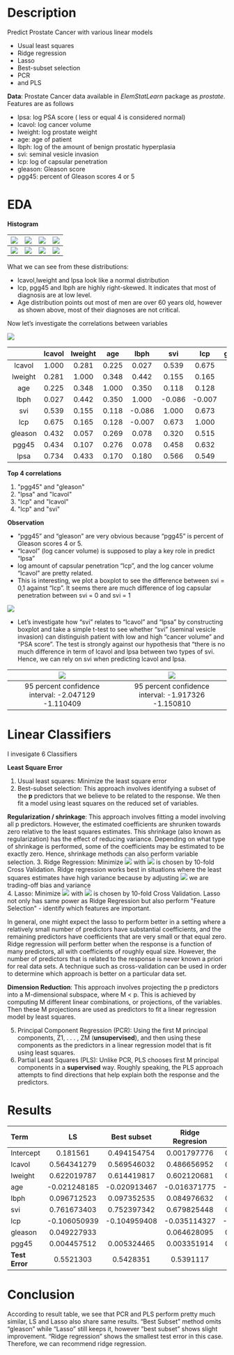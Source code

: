 # Description
Predict Prostate Cancer with various linear models

  - Usual least squares
  - Ridge regression
  - Lasso
  - Best-subset selection
  - PCR
  - and PLS

**Data**: Prostate Cancer data available in *ElemStatLearn* package as *prostate*. Features are as follows

- lpsa: log PSA score ( less or equal 4 is considered normal)
- lcavol: log cancer volume
- lweight: log prostate weight
- age: age of patient
- lbph: log of the amount of benign prostatic hyperplasia
- svi: seminal vesicle invasion
- lcp: log of capsular penetration
- gleason: Gleason score
- pgg45: percent of Gleason scores 4 or 5

# EDA
**Histogram**

|![](https://github.com/mrthlinh/Prostate-Cancer-Prediction/blob/master/pic/his-lcavol.png)| ![](https://github.com/mrthlinh/Prostate-Cancer-Prediction/blob/master/pic/his-lweight.png) | ![](https://github.com/mrthlinh/Prostate-Cancer-Prediction/blob/master/pic/his-age.png) | ![](https://github.com/mrthlinh/Prostate-Cancer-Prediction/blob/master/pic/his-lbph.png) |
|:---:|:---:|:---:|:---:|
|![](https://github.com/mrthlinh/Prostate-Cancer-Prediction/blob/master/pic/his-svi.png)| ![](https://github.com/mrthlinh/Prostate-Cancer-Prediction/blob/master/pic/his-lcp.png) | ![](https://github.com/mrthlinh/Prostate-Cancer-Prediction/blob/master/pic/his-gleason.png) | ![](https://github.com/mrthlinh/Prostate-Cancer-Prediction/blob/master/pic/his-pgg45.png) |

What we can see from these distributions:
 - lcavol,lweight and lpsa look like a normal distribution
 - lcp, pgg45 and lbph are highly right-skewed. It indicates that most of diagnosis are at low level.
 - Age distribution points out most of men are over 60 years old, however as shown above, most of their diagnoses are not critical.

Now let’s investigate the correlations between variables

![](https://github.com/mrthlinh/Prostate-Cancer-Prediction/blob/master/pic/corr.png)

|     | lcavol | lweight | age | lbph | svi | lcp | gleason | pgg45 | lpsa |
|:---:|:---:|:---:|:---:|:--:|:--:|:--:|:--:|:--:|:--:|
|lcavol |1.000      |0.281| 0.225|  0.027|  0.539|  0.675|   0.432| 0.434| 0.734|
|lweight|0.281    |1.000| 0.348|  0.442|  0.155|  0.165|   0.057| 0.107| 0.433|
|age    |0.225    |0.348| 1.000|  0.350|  0.118|  0.128|   0.269| 0.276| 0.170|
|lbph   |0.027    |0.442  |0.350  |1.000 |-0.086 |-0.007   |0.078 |0.078 |0.180|
|svi    |0.539   |0.155  | 0.118| -0.086|  1.000|  0.673|   0.320| 0.458| 0.566|
|lcp    |0.675   |0.165  | 0.128| -0.007|  0.673|  1.000|   0.515| 0.632| 0.549|
|gleason|0.432   | 0.057 | 0.269|  0.078|  0.320|  0.515|   1.000| 0.752| 0.369|
|pgg45  |0.434   |  0.107| 0.276|  0.078|  0.458|  0.632|   0.752| 1.000| 0.422|
|lpsa   |0.734   |   0.433| 0.170|  0.180|  0.566|  0.549|   0.369| 0.422| 1.000|

**Top 4 correlations**
1. "pgg45" and "gleason"
2. "lpsa" and  "lcavol"
3. "lcp" and "lcavol"
4. "lcp" and "svi"

**Observation**
 - “pgg45” and “gleason” are very obvious because “pgg45” is percent of Gleason scores 4 or 5.
 - “lcavol” (log cancer volume) is supposed to play a key role in predict “lpsa”
 - log amount of capsular penetration “lcp”, and the log cancer volume “lcavol” are pretty related.
 - This is interesting, we plot a boxplot to see the difference between svi = 0,1 against “lcp”. It seems there are much difference of log capsular penetration between svi = 0 and svi = 1

 ![](https://github.com/mrthlinh/Prostate-Cancer-Prediction/blob/master/pic/boxplot-lcp-svi.png)

- Let’s investigate how “svi” relates to “lcavol” and “lpsa” by constructing boxplot and take a simple t-test to see whether “svi” (seminal vesicle invasion) can distinguish patient with low and high “cancer volume” and “PSA score”. The test is strongly against our hypothesis that “there is no much difference in term of lcavol and lpsa between two types of svi. Hence, we can rely on svi when predicting lcavol and lpsa.

|![](https://github.com/mrthlinh/Prostate-Cancer-Prediction/blob/master/pic/boxplot-lcavol-svi.png)|![](https://github.com/mrthlinh/Prostate-Cancer-Prediction/blob/master/pic/boxplot-lpsa-svi.png)|
|:--:|:--:|
|95 percent confidence interval: -2.047129 -1.110409|95 percent confidence interval: -1.917326 -1.150810|
# Linear Classifiers
I invesigate 6 Classifiers

__Least Square Error__
1. Usual least squares: Minimize the least square error
2. Best-subset selection: This approach involves identifying a subset of the __p__ predictors that we believe to be related to the response. We then fit a model using least squares on the reduced set of variables.

__Regularization / shrinkage__: This approach involves fitting a model involving all p predictors. However, the estimated coefficients are shrunken towards zero relative to the least squares estimates. This shrinkage (also known as
regularization) has the effect of reducing variance. Depending on what
type of shrinkage is performed, some of the coefficients may be estimated to be exactly zero. Hence, shrinkage methods can also perform
variable selection.
3. Ridge Regression: Minimize ![](https://latex.codecogs.com/gif.latex?RSS&space;&plus;&space;\lambda\sum_{j=1}^{p}&space;\beta^{2}_{j})
with ![](https://latex.codecogs.com/gif.latex?\lambda)  is chosen by 10-fold Cross Validation. Ridge regression works best in situations where the least squares estimates have high variance because by adjusting ![](https://latex.codecogs.com/gif.latex?\lambda) we are trading-off bias and variance  
4. Lasso: Minimize ![](https://latex.codecogs.com/gif.latex?RSS&space;&plus;&space;\lambda\sum_{j=1}^{p}&space;|\beta_{j}|) with ![](https://latex.codecogs.com/gif.latex?\lambda)  is chosen by 10-fold Cross Validation. Lasso not only has same power as Ridge Regression but also perform "Feature Selection" - identify which features are important.

In general, one might expect the lasso to perform better in a setting where a relatively small number of predictors have substantial coefficients, and the remaining predictors have coefficients that are very small or that equal zero. Ridge regression will perform better
when the response is a function of many predictors, all with coefficients of roughly equal size. However, the number of predictors that is related to the response is never known a priori for real data sets. A technique such as cross-validation can be used in order to determine which approach is better on a particular data set.

__Dimension Reduction__: This approach involves projecting the p predictors into a M-dimensional subspace, where M < p. This is achieved
by computing M different linear combinations, or projections, of the
variables. Then these M projections are used as predictors to fit a
linear regression model by least squares.

5. Principal Component Regression (PCR): Using the first M principal components, Z1, . . . , ZM (__unsupervised__), and then using these components as the predictors in a linear regression model that is fit using least squares.
6. Partial Least Squares (PLS): Unlike PCR, PLS chooses first M principal components in a  __supervised__ way. Roughly speaking, the PLS approach attempts to find directions that help explain both the response and the predictors.

# Results

|Term|LS  |Best subset|Ridge	Regresion| Lasso|PCR (8  ncomp)|PLS (7 ncomp)|
|:---|:--:|:--:       |:--:            |:--:  |:--:          |:--:|
|Intercept|0.181561|0.494154754|0.001797776|0.180062440|0|0|
|lcavol|0.564341279|0.569546032|0.486656952|0.560672762|0.66514667|0.66490149|
|lweight|0.622019787|0.614419817|0.602120681|0.618795888|0.26648026|0.26713102|
|age|-0.021248185|-0.020913467|-0.016371775|-0.020638683|-0.15819522|-0.15827786|
|lbph|0.096712523|0.097352535|0.084976632|0.095170395|0.14031117|0.13976404
|svi|0.761673403|0.752397342	|0.679825448	|0.750853157	|0.31532888	|0.31530989
|lcp|-0.106050939|	-0.104959408|  	-0.035114327 | 	-0.098467238|	-0.14828568|	-0.14851785
|gleason	|0.049227933|	|	0.064628095  |	0.047253050|	0.03554917|	0.03590506
|pgg45	|0.004457512 |	0.005324465|	0.003351914|	0.004310552|	0.12571982|	0.12575997
|__Test Error__ |	0.5521303|	0.5428351 |	0.5391117 |	0.5514344 |	0.5651155|	0.5650907

# Conclusion
According to result table, we see that PCR and PLS perform pretty much similar, LS and Lasso also share same results. “Best Subset” method omits “gleason” while “Lasso” still keeps it, however ”best subset” shows slight improvement. “Ridge regression” shows the smallest test error in this case. Therefore, we can recommend ridge regression.
